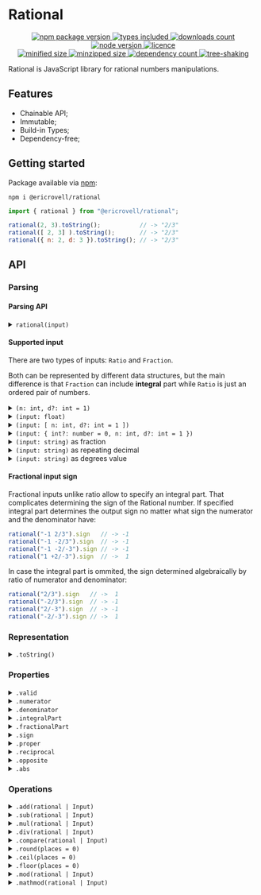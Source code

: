 # Rational

<div align="center">
  <a href="https://www.npmjs.com/package/@ericrovell/rational">
    <img alt="npm package version" src="https://badgen.net/npm/v/@ericrovell/rational/" />
  </a>
  <a href="https://www.npmjs.com/package/@ericrovell/rational">
    <img alt="types included" src="https://badgen.net/npm/types/@ericrovell/rational/" />
  </a>
  <a href="https://www.npmjs.com/package/@ericrovell/rational">
    <img alt="downloads count" src="https://badgen.net/npm/dt/@ericrovell/rational/" />
  </a>
  <a href="https://www.npmjs.com/package/@ericrovell/rational">
    <img alt="node version" src="https://badgen.net/npm/node/@ericrovell/rational/" />
  </a>
  <a href="https://www.npmjs.com/package/@ericrovell/rational">
    <img alt="licence" src="https://badgen.net/npm/license/@ericrovell/rational/" />
  </a>
</div>

<div align="center">
  <a href="https://bundlephobia.com/package/@ericrovell/rational">
    <img alt="minified size" src="https://badgen.net/bundlephobia/min/@ericrovell/rational/" />
  </a>
  <a href="https://bundlephobia.com/package/@ericrovell/rational">
    <img alt="minzipped size" src="https://badgen.net/bundlephobia/minzip/@ericrovell/rational/" />
  </a>
  <a href="https://bundlephobia.com/package/@ericrovell/rational">
    <img alt="dependency count" src="https://badgen.net/bundlephobia/dependency-count/@ericrovell/rational/" />
  </a>
  <a href="https://bundlephobia.com/package/@ericrovell/rational">
    <img alt="tree-shaking" src="https://badgen.net/bundlephobia/tree-shaking/@ericrovell/rational/" />
  </a>
</div>

Rational is JavaScript library for rational numbers manipulations.

## Features

- Chainable API;
- Immutable;
- Build-in Types;
- Dependency-free;

## Getting started

Package available via [npm](https://www.npmjs.com/package/@ericrovell/rational):

```
npm i @ericrovell/rational
```

```js
import { rational } from "@ericrovell/rational";

rational(2, 3).toString();           // -> "2/3"
rational([ 2, 3] ).toString();       // -> "2/3"
rational({ n: 2, d: 3 }).toString(); // -> "2/3"
```

## API

### Parsing

#### Parsing API

<details>
  <summary>
    <code>rational(input)</code>
  </summary>

  Parses the given input and created a new `Rational` instance.

  ```js
  rational(1, 2);
  rational(0.5);
  rational([ 1, 2 ]);
  rational([ 1 ]);
  rational({ n: 1, d: 2 });
  rational("1/2");
  rational("-1/2");
  rational("+3/-2");
  rational(".(1)");
  rational("-0.1(2)");
  rational("1.23(456)");
  rational("1.12'5''");
  rational("7'5''");
  ```
</details>

#### Supported input

There are two types of inputs: `Ratio` and `Fraction`.

Both can be represented by different data structures, but the main difference is that `Fraction` can include **integral** part while `Ratio` is just an ordered pair of numbers.

<details>
  <summary>
    <code>(n: int, d?: int = 1)</code>
  </summary>

  Parses the given input from *two integer arguments* and creates a new `Rational` instance.

  ```js
  rational(1, 2);
  ```
</details>

<details>
  <summary>
    <code>(input: float)</code>
  </summary>

  Parses the given *float* and creates a new `Rational` instance.

  ```js
  rational(0.5);
  ```
</details>

<details>
  <summary>
    <code>(input: [ n: int, d?: int = 1 ])</code>
  </summary>

  Parses the given ratio *(2-integer tuple)* and creates a new `Rational` instance.
  There is also a special case of integer input.

  ```js
  rational([ 1, 2 ]);
  rational([ 2 ]);
  ```
</details>

<details>
  <summary>
    <code>(input: { int?: number = 0, n: int, d?: int = 1 })</code>
  </summary>

  Parses the given *fraction* object and creates a new `Rational` instance.

  ```js
  rational({ n: 1, d: 2 });
  rational({ int: -1, n: 2, d: 3 });
  ```

  In case if integral part of the fraction specified it determines the sign of the result and
  the sign's of the numerator and denominator is ignored. 
</details>

<details>
  <summary>
    <code>(input: string)</code> as fraction
  </summary>

  Parses the given *fractional* string in form `int/int` and creates a new `Rational` instance.

  ```js
  rational("1/2");
  ```
</details>

<details>
  <summary>
    <code>(input: string)</code> as repeating decimal
  </summary>

  Parses the given *repeating decimal* string in form `{sign?}{int?}.{non-repeating}?({repeating})` and creates a new `Rational` instance.

  ```js
  rational(".(1)");      // ->  1/9
  rational("-0.1(2)");   // -> -2/15
  ```
</details>

<details>
  <summary>
    <code>(input: string)</code> as degrees value
  </summary>

  Parses the given *degrees value* string in form `{sign?}{degrees?}.{minutes'?}{seconds''?}` and creates a new `Rational` instance.

  ```js
  rational("1.12'5''").toString() // -> "173/144"
  rational("-1.2'5''").toString() // -> "-149/144"
  rational("7'5''").toString()    // -> "17/144"
  rational("-2'5''").toString()   // -> "-5/144"
  ```
</details>

#### Fractional input sign

Fractional inputs unlike ratio allow to specify an integral part. That complicates determining the sign of the Rational number. If specified integral part determines the output sign no matter what sign the numerator and the denominator have:

```js
rational("-1 2/3").sign   // -> -1
rational("-1 -2/3").sign  // -> -1
rational("-1 -2/-3").sign // -> -1
rational("1 +2/-3").sign  // ->  1
```

In case the integral part is ommited, the sign determined algebraically by ratio of numerator and denominator:

```js
rational("2/3").sign   // ->  1
rational("-2/3").sign  // -> -1
rational("2/-3").sign  // -> -1
rational("-2/-3").sign // ->  1
```

### Representation

<details>
  <summary>
    <code>.toString()</code>
  </summary>

  Returns a string representing a ratio.

  ```js
  rational(1, 2).toString() // -> "1/2";
  ```
</details>

### Properties

<details>
  <summary>
    <code>.valid</code>
  </summary>

  Returns a boolean indicating the parsing operation success.
  On failed attempt the rational number defaults to 0.

  ```js
  rational(1, 2).valid;  // -> true
  rational("hi!").valid; // -> false
  ```
</details>

<details>
  <summary>
    <code>.numerator</code>
  </summary>

  Returns the numerator value of the rational number.

  ```js
  rational(1, 2).numerator; // -> 1
  ```
</details>

<details>
  <summary>
    <code>.denominator</code>
  </summary>

  Returns the denominator value of the rational number.

  ```js
  rational(1, 2).denominator; // -> 2
  ```
</details>

<details>
  <summary>
    <code>.integralPart</code>
  </summary>

  Returns the integral part of the rational number.

  ```js
  rational(1, 2).integralPart; // -> 0
  rational(3, 2).integralPart; // -> 1
  ```
</details>

<details>
  <summary>
    <code>.fractionalPart</code>
  </summary>

  Returns the fractional part of the rational number as a new `Rational` instance.

  ```js
  rational(1, 2).fractionalPart.toString(); // -> "1/2"
  rational(3, 2).fractionalPart.toString(); // -> "1/2"
  ```
</details>

<details>
  <summary>
    <code>.sign</code>
  </summary>

  Returns the sign of the rational number.

  ```js
  rational(0, 2).sign;   // ->  0
  rational(-1, 2).sign;  // -> -1
  rational(1, -2).sign;  // -> -1
  rational(-1, -2).sign; // ->  1
  rational(1, 2).sign;   // ->  1
  ```
</details>

<details>
  <summary>
    <code>.proper</code>
  </summary>

  Returns the boolean indicating if the rational number could be represented as [proper](https://en.wikipedia.org/wiki/Fraction#Proper_and_improper_fractions) fraction.

  ```js
  rational(1, 2).proper; // -> true;
  rational(3, 2).proper; // -> false;
  ```
</details>

<details>
  <summary>
    <code>.reciprocal</code>
  </summary>

  Returns the [reciprocal](https://en.wikipedia.org/wiki/Fraction#Reciprocals_and_the_%22invisible_denominator%22) as new `Rational` instance.

  ```js
  rational(1, 2).reciprocal.toString(); // -> "2/1";
  rational(3, 2).reciprocal.toString(); // -> "3/2";
  ```
</details>

<details>
  <summary>
    <code>.opposite</code>
  </summary>

  Returns the opposite rational number as new `Rational` instance.

  ```js
  rational(0, 2).opposite.toString();   // -> "0/2"
  rational(-1, 2).opposite.toString();  // -> "1/2"
  rational(1, -2).opposite.toString();  // -> "1/2"
  rational(-1, -2).opposite.toString(); // -> "-1/2"
  rational(1, 2).opposite.toString();   // -> "-1/2"
  ```
</details>

<details>
  <summary>
    <code>.abs</code>
  </summary>

  Returns the absolute value of the rational number as new `Rational` instance.

  ```js
  rational(0, 2).abs.toString();   // -> "0/2"
  rational(-1, 2).abs.toString();  // -> "1/2"
  rational(1, -2).abs.toString();  // -> "1/2"
  rational(-1, -2).abs.toString(); // -> "1/2"
  rational(1, 2).abs.toString();   // -> "1/2"
  ```
</details>

### Operations

<details>
  <summary>
    <code>.add(rational | Input)</code>
  </summary>

  Performs the addition and returns the sum as new `Rational` instance.

  ```js
  rational(1, 2)
    .add(1, 4)
    .toString(); // -> "3/4"

  rational(1, 2)
    .add(rational(1, 4))
    .toString(); // -> "3/4"
  ```
</details>

<details>
  <summary>
    <code>.sub(rational | Input)</code>
  </summary>

  Performs the subtraction and returns the difference as new `Rational` instance.

  ```js
  rational(1, 2)
    .sub(1, 4)
    .toString(); // -> "1/4"

  rational(1, 2)
    .sub(rational(1, 4))
    .toString(); // -> "1/4"
  ```
</details>

<details>
  <summary>
    <code>.mul(rational | Input)</code>
  </summary>

  Performs the multiplication and returns the product as new `Rational` instance.

  ```js
  rational(1, 2)
    .mul(1, 4)
    .toString(); // -> "1/8"

  rational(1, 2)
    .mul(rational(1, 4))
    .toString(); // -> "1/8"
  ```
</details>

<details>
  <summary>
    <code>.div(rational | Input)</code>
  </summary>

  Performs the division and returns the quotien as new `Rational` instance.

  ```js
  rational(1, 2)
    .div(1, 4)
    .toString(); // -> "2/1"

  rational(1, 2)
    .div(rational(1, 4))
    .toString(); // -> "2/1"
  ```
</details>

<details>
  <summary>
    <code>.compare(rational | Input)</code>
  </summary>

  Compares the rational number with another. Results are interpreted as:
	
	- comparable is greater ->  1;
	- comparable is smaller -> -1;
	- comparable is equal   ->  0.

  ```js
  rational(1, 2).compare(2, 4); // ->  0
  rational(1, 2).compare(3, 4); // -> -1
  rational(1, 2).compare(1, 4); // ->  1
  ```

  Non-strict inequalities can be performed as such:

  ```js
  rational.compare(1/2) >= 0 the same as >=
  rational.compare(1/2) <= 0 the same as <=
  ```
</details>

<details>
  <summary>
    <code>.round(places = 0)</code>
  </summary>

  Returns the rational number rounded to fixed decimal places.

  ```js
  rational(23, 8).round() // -> 3
  rational(23, 8).round(1) // -> 2.9
  rational(23, 8).round(2) // -> 2.88
  ```
</details>

<details>
  <summary>
    <code>.ceil(places = 0)</code>
  </summary>

  Returns the rational number rounded up to the next largest decimal place.

  ```js
  rational(29, 7).ceil() // -> 5
  rational(29, 7).ceil(1) // -> 4.2
  rational(29, 7).ceil(2) // -> 4.15
  ```
</details>

<details>
  <summary>
    <code>.floor(places = 0)</code>
  </summary>

  Returns the rational number rounded down to the next smallest or equal decimal place.

  ```js
  rational(29, 7).floor() // -> 4
  rational(29, 7).floor(1) // -> 4.1
  rational(29, 7).floor(2) // -> 4.14
  ```
</details>

<details>
  <summary>
    <code>.mod(rational | Input)</code>
  </summary>

  Calculates the modulo of two rational numbers.

  ```js
  rational("13/3").mod("7/8").toString()   // -> "5/6"
  rational("13/7").mod("19/11").toString() // -> "10/77"
  ```
</details>

<details>
  <summary>
    <code>.mathmod(rational | Input)</code>
  </summary>

  Calculates the [mathematical correct modulo](https://en.wikipedia.org/wiki/Modulo_(mathematics)) of two rational numbers.

  ```js
  rational("-13/3").mathmod("7/8")   // -> 1/24
  rational("-13/7").mathmod("19/11") // -> 123/77
  ```
</details>